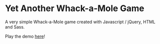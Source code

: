 # Yet Another Whack-a-Mole Game
A very simple Whack-a-Mole game created with Javascript / jQuery, HTML and Sass.

Play the demo [here](https://cmilicia.com/mole-game)!
